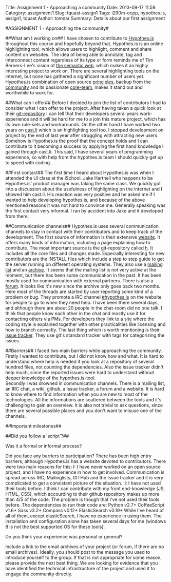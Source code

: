 Title: Assignment 1 - Approaching a community
Date: 2013-09-17 11:59
Category: assignment1
Slug: tquast-assign1
Tags: i290m-ocpp, hypothes.is, assign1, tquast
Author: tomnar
Summary: Details about our first assignment

#ASSIGNMENT 1 - Approaching the community#

##What am I working on##
I have chosen to contribute to [Hypothes.is](http://hypothes.is/) throughout this course and hopefully beyond that. Hypothes.is is an online highlighting tool, which allows users to highlight, comment and share content on websites. The idea of being able to annotate, tag and interconnect content regardless of its type or form reminds me of Tim Berners-Lee's vision of [the semantic web](http://www.scientificamerican.com/article.cfm?id=the-semantic-web), which makes it an highly interesting project to work on. There are several highlighting tools on the internet, but none has gathered a significant number of users yet. Hypothes.is combination of open source [principles](http://hypothes.is/principles/), backup from the [community](http://www.kickstarter.com/projects/dwhly/hypothesis-taking-peer-review-to-the-internet) and its passionate [core-team](http://hypothes.is/who/), makes it stand out and worthwhile to work for.

##What can I offer##
Before I decided to join the list of contributors I had to consider what I can offer to the project. After having taken a quick look at their [git-repository](https://github.com/hypothesis/h/) I can tell that their developers several years work-experience and it will be hard for me to a join this mature project, which has its own rule-sets and workarounds. On the other hand I have worked two years on [cast.li](http://cast.li) which is an highlighting tool too. I stopped development on project by the end of last year after struggling with attracting new users. Somehow is Hypothes.is the proof that the concept holds and I can contribute to it becoming a success by applying the first hand knowledge I gained through cast.li. This said, I have several years of programming experience, so with help from the hypothes.is team I should quickly get up to speed with coding.

##First contact##
The first time I heard about Hypothes.is was when I attended the UI class at the iSchool. Jake Hartnell who happens to be Hypothes.is' product manager was taking the same class. We quickly got into a discussion about the usefulness of highlighting on the internet and I showed him cast.li. His reaction was very positive and he asked me if I wanted to help developing hypothes.is, and because of the above mentioned reasons it was not hard to convince me. Generally speaking was the first contact very informal. I ran by accident into Jake and it developed from there.

##Communication channels##
Hypothes.is uses several communication channels to stay in contact with their contributors and to keep track of the development. 
The first source of information is their extensive [website](http://hypothes.is/). It offers many kinds of information, including a page explaining how to contribute.
The most important source is the git-repository called [h](https://github.com/hypothesis/h/). It includes all the core files and changes made. Especially interesting for new contributors are the INSTALL files which include a step to step guide to get the server running on different operating systems.
They also use a [mailing list](mailto:dev+subscribe@list.hypothes.is) and an [archive](http://list.hypothes.is/archive/dev/). It seems that the mailing list is not very active at the moment, but there has been some communication in the past. It has been mostly used for communication with external partners.
There is also a [forum](https://groups.google.com/forum/#!forum/hypothesis-forum). It looks like it's new since the archive only goes back two months. Here most of the threads are started by user reporting some kind of a problem or bug.
They promote a IRC channel [#hypothes.is](http://webchat.freenode.net/?channels=hypothes.is) on the website for people to go to when they need help. I have been there several days, and although there are about 20 people in the chat-room did no one talk. I think that people know each other in the chat and mostly use it for contacting others via PMs.
For developers they link to a [site](https://github.com/hypothesis/h/blob/develop/CONTRIBUTING.rst) where the coding style is explained together with other practicalities like licensing and how to branch correctly.
The last thing which is worth mentioning is their [issue tracker](https://github.com/hypothesis/h/issues). They use git's standard tracker with tags for categorizing the issues.

##Barriers##
I faced two main barriers while approaching the community.
Firstly I wanted to contribute, but I did not know how and what. It is hard to understand where help is needed if you look at a repository of several hundred files, not counting the dependencies. Also the issue tracker didn't help much, since the reported issues were hard to understand without deeper knowledge of the hypothes.is-tool.  
Secondly I was drowned in communication channels. There is a mailing list, an IRC chat, a wiki, github, a issue tracker, a forum and a website. It is hard to know where to find information when you are new to most of the technologies. All the informations are scattered between the tools and it's challenging to gain an overview. It is also not trivial to ask questions, since there are several possible places and you don't want to misuse one of the channels. 

##Important milestones##

##Did you follow a 'script'?##


Was it a formal or informal process? 

Did you face any barriers to participation? 
There has been high entry barriers, although Hypothes.is has a website devoted to contributors.
There were two main reasons for this:
I: I have never worked on an open source project, and I have no experience in how to get involved. Communication is spread across IRC, Mailinglists, GITHub and the Issue tracker and it is very complicated to get a consistant picture of the situation. 
II: I have not used their tools before. I think I can contribute with my front end-knowledge (JS, HTML, CSS), which accourding to their github repository makes up more than 4/5 of the code. The problem is though that I've not used their tools before. The dependencies to run their code are:
Python v2.7+
CoffeeScript v1.6+
Sass v3.2+
Compass v0.12+
ElasticSearch v0.19+
While I've heard of all of them, except elasticSearch, I have no experience in using them. The installation and configuration alone has taken several days for me (windows 8 is not the best supported OS for these tools). 


Do you think your experience was personal or general? 

Include a link to the email archives of your project (or forum, if there are no email archives).  Ideally, you should post to the message you used to introduce yourself to the group.  If that is not appropriate for some reason, please provide the next best thing.  We are looking for evidence that you have identified the technical infrastructure of the project and used it to engage the community directly.